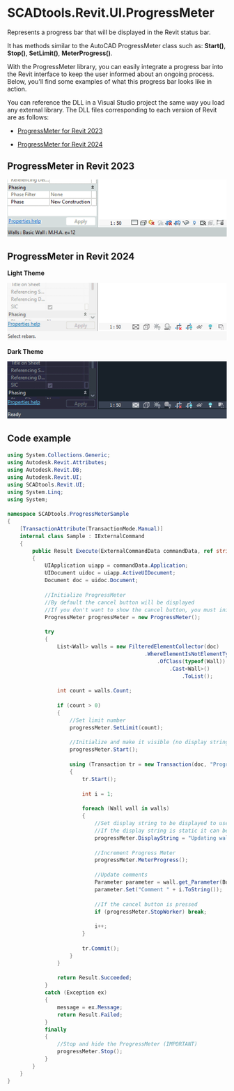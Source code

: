 # SCADtools.Revit.UI.ProgressMeter
Represents a progress bar that will be displayed in the Revit status bar.

It has methods similar to the AutoCAD ProgressMeter class such as: **Start()**, **Stop()**, **SetLimit()**, **MeterProgress()**.

With the ProgressMeter library, you can easily integrate a progress bar into the Revit interface to keep the user informed about an ongoing process. Below, you'll find some examples of what this progress bar looks like in action.

You can reference the DLL in a Visual Studio project the same way you load any external library. The DLL files corresponding to each version of Revit are as follows:

- [ProgressMeter for Revit 2023](./rvt2023/SCADtools.Revit.UI.ProgressMeter.dll)

- [ProgressMeter for Revit 2024](./rvt2024/SCADtools.Revit.UI.ProgressMeter.dll)

## ProgressMeter in Revit 2023
![ProgressMeter](./rvt2023/progressmeter.gif)

## ProgressMeter in Revit 2024
**Light Theme**

![ProgressMeter](./rvt2024/progressmeterlight.gif)

**Dark Theme**

![ProgressMeter](./rvt2024/progressmeterdark.gif)

## Code example
```c#
using System.Collections.Generic;
using Autodesk.Revit.Attributes;
using Autodesk.Revit.DB;
using Autodesk.Revit.UI;
using SCADtools.Revit.UI;
using System.Linq;
using System;

namespace SCADtools.ProgressMeterSample
{
    [TransactionAttribute(TransactionMode.Manual)]
    internal class Sample : IExternalCommand
    {
        public Result Execute(ExternalCommandData commandData, ref string message, ElementSet elements)
        {
            UIApplication uiapp = commandData.Application;
            UIDocument uidoc = uiapp.ActiveUIDocument;
            Document doc = uidoc.Document;

            //Initialize ProgressMeter
            //By default the cancel button will be displayed
            //If you don't want to show the cancel button, you must initialize it by passing false as an argument in the constructor
            ProgressMeter progressMeter = new ProgressMeter();

            try
            {
                List<Wall> walls = new FilteredElementCollector(doc)
                                            .WhereElementIsNotElementType()
                                                .OfClass(typeof(Wall))
                                                    .Cast<Wall>()
                                                        .ToList();

                int count = walls.Count;

                if (count > 0)
                {
                    //Set limit number
                    progressMeter.SetLimit(count);

                    //Initialize and make it visible (no display string)
                    progressMeter.Start();

                    using (Transaction tr = new Transaction(doc, "ProgressMeter - Updating Wall comments"))
                    {
                        tr.Start();

                        int i = 1;

                        foreach (Wall wall in walls)
                        {
                            //Set display string to be displayed to user
                            //If the display string is static it can be assigned in the Start() method of the ProgressMeter class
                            progressMeter.DisplayString = "Updating wall comments " + i.ToString() + " of " + count.ToString();

                            //Increment Progress Meter
                            progressMeter.MeterProgress();

                            //Update comments
                            Parameter parameter = wall.get_Parameter(BuiltInParameter.ALL_MODEL_INSTANCE_COMMENTS);
                            parameter.Set("Comment " + i.ToString());

                            //If the cancel button is pressed
                            if (progressMeter.StopWorker) break;

                            i++;
                        }

                        tr.Commit();
                    }
                }

                return Result.Succeeded;
            }
            catch (Exception ex)
            {
                message = ex.Message;
                return Result.Failed;
            }
            finally
            {
                //Stop and hide the ProgressMeter (IMPORTANT)
                progressMeter.Stop();
            }
        }
    }
}
```

